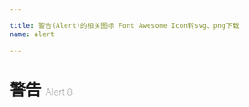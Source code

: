 ```yaml
---

title: 警告(Alert)的相关图标 Font Awesome Icon转svg、png下载
name: alert

---
```


# 警告  <small style="font-size: 60%;font-weight: 100">Alert <span class="badge-secondary badge">8</span> </small>

<search tag="alert" :max="0"/>


